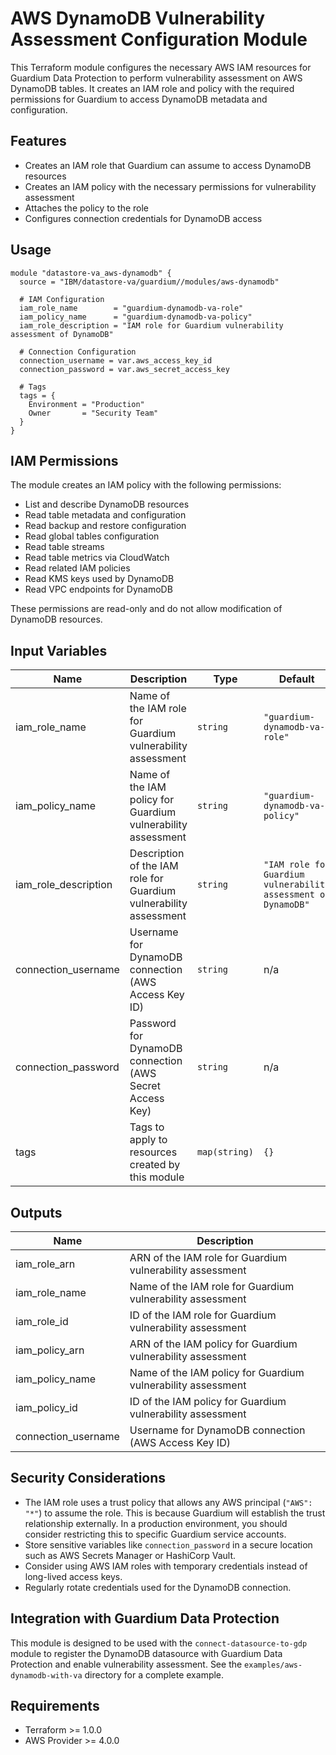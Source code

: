 # AWS DynamoDB Vulnerability Assessment Configuration Module

This Terraform module configures the necessary AWS IAM resources for Guardium Data Protection to perform vulnerability assessment on AWS DynamoDB tables. It creates an IAM role and policy with the required permissions for Guardium to access DynamoDB metadata and configuration.

## Features

- Creates an IAM role that Guardium can assume to access DynamoDB resources
- Creates an IAM policy with the necessary permissions for vulnerability assessment
- Attaches the policy to the role
- Configures connection credentials for DynamoDB access

## Usage

```hcl
module "datastore-va_aws-dynamodb" {
  source = "IBM/datastore-va/guardium//modules/aws-dynamodb"

  # IAM Configuration
  iam_role_name        = "guardium-dynamodb-va-role"
  iam_policy_name      = "guardium-dynamodb-va-policy"
  iam_role_description = "IAM role for Guardium vulnerability assessment of DynamoDB"
  
  # Connection Configuration
  connection_username = var.aws_access_key_id
  connection_password = var.aws_secret_access_key
  
  # Tags
  tags = {
    Environment = "Production"
    Owner       = "Security Team"
  }
}
```

## IAM Permissions

The module creates an IAM policy with the following permissions:

- List and describe DynamoDB resources
- Read table metadata and configuration
- Read backup and restore configuration
- Read global tables configuration
- Read table streams
- Read table metrics via CloudWatch
- Read related IAM policies
- Read KMS keys used by DynamoDB
- Read VPC endpoints for DynamoDB

These permissions are read-only and do not allow modification of DynamoDB resources.

## Input Variables

| Name | Description | Type | Default | Required |
|------|-------------|------|---------|:--------:|
| iam_role_name | Name of the IAM role for Guardium vulnerability assessment | `string` | `"guardium-dynamodb-va-role"` | no |
| iam_policy_name | Name of the IAM policy for Guardium vulnerability assessment | `string` | `"guardium-dynamodb-va-policy"` | no |
| iam_role_description | Description of the IAM role for Guardium vulnerability assessment | `string` | `"IAM role for Guardium vulnerability assessment of DynamoDB"` | no |
| connection_username | Username for DynamoDB connection (AWS Access Key ID) | `string` | n/a | yes |
| connection_password | Password for DynamoDB connection (AWS Secret Access Key) | `string` | n/a | yes |
| tags | Tags to apply to resources created by this module | `map(string)` | `{}` | no |

## Outputs

| Name | Description |
|------|-------------|
| iam_role_arn | ARN of the IAM role for Guardium vulnerability assessment |
| iam_role_name | Name of the IAM role for Guardium vulnerability assessment |
| iam_role_id | ID of the IAM role for Guardium vulnerability assessment |
| iam_policy_arn | ARN of the IAM policy for Guardium vulnerability assessment |
| iam_policy_name | Name of the IAM policy for Guardium vulnerability assessment |
| iam_policy_id | ID of the IAM policy for Guardium vulnerability assessment |
| connection_username | Username for DynamoDB connection (AWS Access Key ID) |

## Security Considerations

- The IAM role uses a trust policy that allows any AWS principal (`"AWS": "*"`) to assume the role. This is because Guardium will establish the trust relationship externally. In a production environment, you should consider restricting this to specific Guardium service accounts.
- Store sensitive variables like `connection_password` in a secure location such as AWS Secrets Manager or HashiCorp Vault.
- Consider using AWS IAM roles with temporary credentials instead of long-lived access keys.
- Regularly rotate credentials used for the DynamoDB connection.

## Integration with Guardium Data Protection

This module is designed to be used with the `connect-datasource-to-gdp` module to register the DynamoDB datasource with Guardium Data Protection and enable vulnerability assessment. See the `examples/aws-dynamodb-with-va` directory for a complete example.

## Requirements

- Terraform >= 1.0.0
- AWS Provider >= 4.0.0
